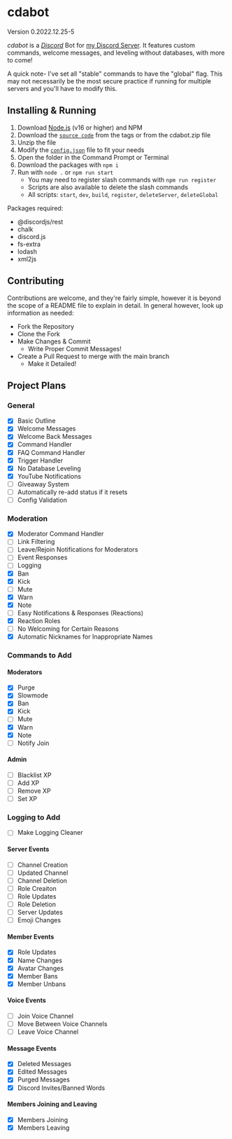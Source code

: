 # cdabot
Version 0.2022.12.25-5

*cdabot* is a [*Discord*](https://discord.com) Bot for [my Discord Server](https://discord.gg/da32ASg). It features custom commands, welcome messages, and leveling without databases, with more to come!

A quick note- I've set all "stable" commands to have the "global" flag. This may not necessarily be the most secure practice if running for multiple servers and you'll have to modify this.

## Installing & Running
1. Download [Node.js](https://nodejs.org/) (v16 or higher) and NPM
2. Download the [`source code`](https://github.com/cda94581/cdabot/tags) from the tags or from the cdabot.zip file
3. Unzip the file
4. Modify the [`config.json`](config.json) file to fit your needs
5. Open the folder in the Command Prompt or Terminal
6. Download the packages with `npm i`
7. Run with `node .` or `npm run start`
	- You may need to register slash commands with `npm run register`
	- Scripts are also available to delete the slash commands
	- All scripts: `start`, `dev`, `build`, `register`, `deleteServer`, `deleteGlobal`

Packages required:
- @discordjs/rest
- chalk
- discord.js
- fs-extra
- lodash
- xml2js

## Contributing
Contributions are welcome, and they're fairly simple, however it is beyond the scope of a README file to explain in detail. In general however, look up information as needed:
- Fork the Repository
- Clone the Fork
- Make Changes & Commit
	- Write Proper Commit Messages!
- Create a Pull Request to merge with the main branch
	- Make it Detailed!

## Project Plans
### General
- [x] Basic Outline
- [x] Welcome Messages
- [x] Welcome Back Messages
- [x] Command Handler
- [x] FAQ Command Handler
- [x] Trigger Handler
- [x] No Database Leveling
- [x] YouTube Notifications
- [ ] Giveaway System
- [ ] Automatically re-add status if it resets
- [ ] Config Validation

### Moderation
- [x] Moderator Command Handler
- [ ] Link Filtering
- [ ] Leave/Rejoin Notifications for Moderators
- [ ] Event Responses
- [ ] Logging
- [x] Ban
- [x] Kick
- [ ] Mute
- [x] Warn
- [x] Note
- [ ] Easy Notifications & Responses (Reactions)
- [x] Reaction Roles
- [ ] No Welcoming for Certain Reasons
- [x] Automatic Nicknames for Inappropriate Names

### Commands to Add
#### Moderators
- [x] Purge
- [x] Slowmode
- [x] Ban
- [x] Kick
- [ ] Mute
- [x] Warn
- [x] Note
- [ ] Notify Join

#### Admin
- [ ] Blacklist XP
- [ ] Add XP
- [ ] Remove XP
- [ ] Set XP

### Logging to Add
- [ ] Make Logging Cleaner

#### Server Events
- [ ] Channel Creation
- [ ] Updated Channel
- [ ] Channel Deletion
- [ ] Role Creaiton
- [ ] Role Updates
- [ ] Role Deletion
- [ ] Server Updates
- [ ] Emoji Changes

#### Member Events
- [x] Role Updates
- [x] Name Changes
- [x] Avatar Changes
- [x] Member Bans
- [x] Member Unbans

#### Voice Events
- [ ] Join Voice Channel
- [ ] Move Between Voice Channels
- [ ] Leave Voice Channel

#### Message Events
- [x] Deleted Messages
- [x] Edited Messages
- [x] Purged Messages
- [x] Discord Invites/Banned Words

#### Members Joining and Leaving
- [x] Members Joining
- [x] Members Leaving